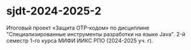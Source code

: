 # sjdt-2024-2025-2
Итоговый проект «Защита OTP-кодом» по дисциплине "Специализированные инструменты разработки на языке Java". 2-й семестр 1-го курса МИФИ ИИКС РПО (2024-2025 уч. г).
